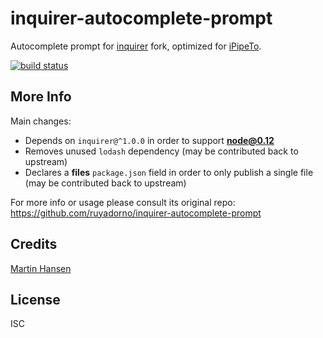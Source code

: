 # inquirer-autocomplete-prompt

Autocomplete prompt for [inquirer](https://github.com/SBoudrias/Inquirer.js) fork, optimized for [iPipeTo](https://github.com/ruyadorno/ipt).

[![build status](https://secure.travis-ci.org/ruyadorno/inquirer-autocomplete-prompt.svg)](http://travis-ci.org/ruyadorno/inquirer-autocomplete-prompt)

## More Info

Main changes:

- Depends on `inquirer@^1.0.0` in order to support **node@0.12**
- Removes unused `lodash` dependency (may be contributed back to upstream)
- Declares a **files** `package.json` field in order to only publish a single file (may be contributed back to upstream)

For more info or usage please consult its original repo: https://github.com/ruyadorno/inquirer-autocomplete-prompt

## Credits
[Martin Hansen](https://github.com/mokkabonna/)

## License

ISC
